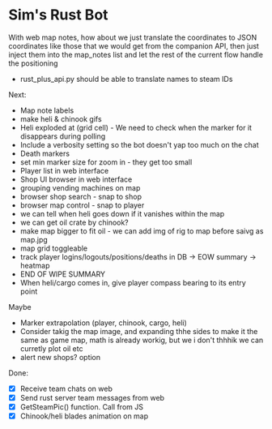 # Sim's Rust Bot

With web map notes, how about we just translate the coordinates to JSON coordinates like those that we would get from the companion API, then just inject them into the map_notes list and let the rest of the current flow handle the positioning

- rust_plus_api.py should be able to translate names to steam IDs

Next:
- Map note labels
- make heli & chinook gifs
- Heli exploded at (grid cell) - We need to check when the marker for it disappears during polling
- Include a verbosity setting so the bot doesn't yap too much on the chat
- Death markers
- set min marker size for zoom in - they get too small
- Player list in web interface
- Shop UI browser in web interface
- grouping vending machines on map
- browser shop search - snap to shop
- browser map control - snap to player
- we can tell when heli goes down if it vanishes within the map
- we can get oil crate by chinook?
- make map bigger to fit oil - we can add img of rig to map before saivg as map.jpg
- map grid toggleable
- track player logins/logouts/positions/deaths in DB -> EOW summary -> heatmap
- END OF WIPE SUMMARY
- When heli/cargo comes in, give player compass bearing to its entry point

Maybe
- Marker extrapolation (player, chinook, cargo, heli)
- Consider takig the map image, and expanding thhe sides to make it the same as game map, math is already workig, but we i don't thhhik we can curretly plot oil etc
- alert new shops? option

Done:
- [x] Receive team chats on web
- [x] Send rust server team messages from web
- [x] GetSteamPic() function. Call from JS
- [x] Chinook/heli blades animation on map
